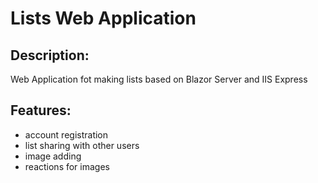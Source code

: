 # Lists Web Application
 
## Description:
Web Application fot making lists based on Blazor Server and IIS Express


## **Features:**
- account registration
- list sharing with other users
- image adding
- reactions for images
